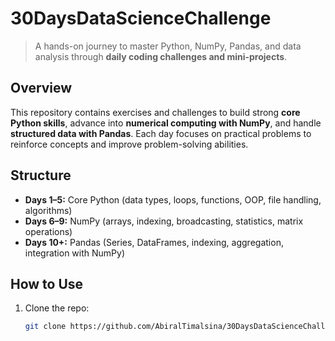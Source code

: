 # 30DaysDataScienceChallenge

> A hands-on journey to master Python, NumPy, Pandas, and data analysis through **daily coding challenges and mini-projects**.  

## Overview
This repository contains exercises and challenges to build strong **core Python skills**, advance into **numerical computing with NumPy**, and handle **structured data with Pandas**. Each day focuses on practical problems to reinforce concepts and improve problem-solving abilities.  

## Structure
- **Days 1–5:** Core Python (data types, loops, functions, OOP, file handling, algorithms)  
- **Days 6–9:** NumPy (arrays, indexing, broadcasting, statistics, matrix operations)  
- **Days 10+:** Pandas (Series, DataFrames, indexing, aggregation, integration with NumPy)  

## How to Use
1. Clone the repo:  
   ```bash
   git clone https://github.com/AbiralTimalsina/30DaysDataScienceChallenge.git

